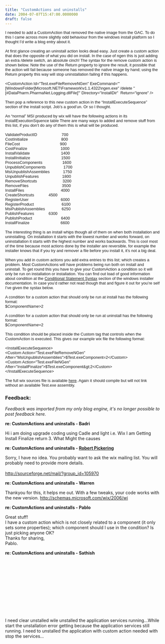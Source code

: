 ```yaml
---
title: "CustomActions and uninstalls"
date: 2004-07-07T15:47:00.0000000
draft: false
---
```


<FONT size=2><FONT face=Arial>
<P class=MsoNormal style="MARGIN: 0in 0in 0pt"><FONT face=Arial size=2>I needed to add a CustomAction that removed the native image from the GAC. To do this I came across more slightly odd behaviour from the windows install platform so I thought I&#8217;d write a blog entry about it.</FONT></P>
<P class=MsoNormal style="MARGIN: 0in 0in 0pt"><?xml:namespace prefix = o ns = "urn:schemas-microsoft-com:office:office" /><o:p><FONT face=Arial size=2>&nbsp;</FONT></o:p></P>
<P class=MsoNormal style="MARGIN: 0in 0in 0pt"><FONT face=Arial size=2>At first glance creating an uninstall action looks dead easy. Just create a custom action that does the opposite of what you did on install. In the case of ngen this is just adding an extra /delete switch, an absolute cinch! The syntax for the remove custom action is shown below. Note the use of the Return property to ignore the result, it possible that the action will fail because someone has removed the native image by hand; using the Return property this way will stop uninstallation failing if this happens.</FONT></P>
<P class=MsoNormal style="MARGIN: 0in 0in 0pt"><o:p><FONT face=Arial size=2>&nbsp;</FONT></o:p></P>
<P class=MsoNormal style="MARGIN: 0in 0in 0pt"><FONT face=Arial size=2>&lt;CustomAction Id="Test.exeFileRemoveNGen" ExeCommand='"[WindowsFolder]Microsoft.NET\Framework\v1.1.4322\ngen.exe" /delete "[#DataPharm.PharmaNet.Logging.dllFile]"' Directory="InstallDir"<SPAN style="mso-spacerun: yes">&nbsp; </SPAN>Return="ignore" /&gt;</FONT></P>
<P class=MsoNormal style="MARGIN: 0in 0in 0pt"><o:p><FONT face=Arial size=2>&nbsp;</FONT></o:p></P>
<P class=MsoNormal style="MARGIN: 0in 0in 0pt"><FONT face=Arial size=2>Then pop a reference to this new custom action in the &#8220;InstallExecuteSequence&#8221; section of the install script. Job&#8217;s a good&#8217;un. Or so I thought.</FONT></P>
<P class=MsoNormal style="MARGIN: 0in 0in 0pt"><o:p><FONT face=Arial size=2>&nbsp;</FONT></o:p></P>
<P class=MsoNormal style="MARGIN: 0in 0in 0pt"><FONT face=Arial size=2>An &#8220;normal&#8221; MSI produced by wix will have the following actions in its InstallExecutionSquence table There are many ways to added and remove stuff from this list, if you don&#8217;t do any of them this is what will be produced.</FONT></P>
<P class=MsoNormal style="MARGIN: 0in 0in 0pt"><o:p><FONT face=Arial size=2>&nbsp;</FONT></o:p></P>
<P class=MsoNormal style="MARGIN: 0in 0in 0pt"><FONT size=2><FONT face=Arial>ValidateProductID<SPAN style="mso-tab-count: 2">&nbsp;&nbsp;&nbsp;&nbsp;&nbsp;&nbsp;&nbsp;&nbsp;&nbsp;&nbsp;&nbsp;&nbsp;&nbsp;&nbsp;&nbsp;&nbsp;&nbsp;&nbsp;&nbsp;&nbsp;&nbsp; </SPAN>700<o:p></o:p></FONT></FONT></P>
<P class=MsoNormal style="MARGIN: 0in 0in 0pt"><FONT size=2><FONT face=Arial>CostInitialize<SPAN style="mso-tab-count: 3">&nbsp;&nbsp;&nbsp;&nbsp;&nbsp;&nbsp;&nbsp;&nbsp;&nbsp;&nbsp;&nbsp;&nbsp;&nbsp;&nbsp;&nbsp;&nbsp;&nbsp;&nbsp;&nbsp;&nbsp;&nbsp;&nbsp;&nbsp;&nbsp;&nbsp;&nbsp;&nbsp;&nbsp;&nbsp; </SPAN>800<o:p></o:p></FONT></FONT></P>
<P class=MsoNormal style="MARGIN: 0in 0in 0pt"><FONT size=2><FONT face=Arial>FileCost<SPAN style="mso-tab-count: 3">&nbsp;&nbsp;&nbsp;&nbsp;&nbsp;&nbsp;&nbsp;&nbsp;&nbsp;&nbsp;&nbsp;&nbsp;&nbsp;&nbsp;&nbsp;&nbsp;&nbsp;&nbsp;&nbsp;&nbsp;&nbsp;&nbsp;&nbsp;&nbsp;&nbsp;&nbsp;&nbsp;&nbsp;&nbsp;&nbsp;&nbsp;&nbsp;&nbsp;&nbsp;&nbsp; </SPAN>900<o:p></o:p></FONT></FONT></P>
<P class=MsoNormal style="MARGIN: 0in 0in 0pt"><FONT size=2><FONT face=Arial>CostFinalize<SPAN style="mso-tab-count: 3">&nbsp;&nbsp;&nbsp;&nbsp;&nbsp;&nbsp;&nbsp;&nbsp;&nbsp;&nbsp;&nbsp;&nbsp;&nbsp;&nbsp;&nbsp;&nbsp;&nbsp;&nbsp;&nbsp;&nbsp;&nbsp;&nbsp;&nbsp;&nbsp;&nbsp;&nbsp;&nbsp;&nbsp;&nbsp; </SPAN>1000<o:p></o:p></FONT></FONT></P>
<P class=MsoNormal style="MARGIN: 0in 0in 0pt"><FONT size=2><FONT face=Arial>InstallValidate<SPAN style="mso-tab-count: 3">&nbsp;&nbsp;&nbsp;&nbsp;&nbsp;&nbsp;&nbsp;&nbsp;&nbsp;&nbsp;&nbsp;&nbsp;&nbsp;&nbsp;&nbsp;&nbsp;&nbsp;&nbsp;&nbsp;&nbsp;&nbsp;&nbsp;&nbsp;&nbsp;&nbsp;&nbsp;&nbsp; </SPAN>1400<o:p></o:p></FONT></FONT></P>
<P class=MsoNormal style="MARGIN: 0in 0in 0pt"><FONT size=2><FONT face=Arial>InstallInitialize<SPAN style="mso-tab-count: 3">&nbsp;&nbsp;&nbsp;&nbsp;&nbsp;&nbsp;&nbsp;&nbsp;&nbsp;&nbsp;&nbsp;&nbsp;&nbsp;&nbsp;&nbsp;&nbsp;&nbsp;&nbsp;&nbsp;&nbsp;&nbsp;&nbsp;&nbsp;&nbsp;&nbsp;&nbsp;&nbsp; </SPAN>1500<o:p></o:p></FONT></FONT></P>
<P class=MsoNormal style="MARGIN: 0in 0in 0pt"><FONT size=2><FONT face=Arial>ProcessComponents<SPAN style="mso-tab-count: 2">&nbsp;&nbsp;&nbsp;&nbsp;&nbsp;&nbsp;&nbsp;&nbsp;&nbsp;&nbsp;&nbsp;&nbsp;&nbsp;&nbsp;&nbsp;&nbsp;&nbsp; </SPAN>1600<o:p></o:p></FONT></FONT></P>
<P class=MsoNormal style="MARGIN: 0in 0in 0pt"><FONT size=2><FONT face=Arial>UnpublishComponents<SPAN style="mso-tab-count: 2">&nbsp;&nbsp;&nbsp;&nbsp;&nbsp;&nbsp;&nbsp;&nbsp;&nbsp;&nbsp;&nbsp;&nbsp;&nbsp;&nbsp;&nbsp; </SPAN>1700<o:p></o:p></FONT></FONT></P>
<P class=MsoNormal style="MARGIN: 0in 0in 0pt"><FONT size=2><FONT face=Arial>MsiUnpublishAssemblies<SPAN style="mso-tab-count: 1">&nbsp;&nbsp;&nbsp;&nbsp;&nbsp;&nbsp;&nbsp;&nbsp;&nbsp;&nbsp;&nbsp; </SPAN>1750<o:p></o:p></FONT></FONT></P>
<P class=MsoNormal style="MARGIN: 0in 0in 0pt"><FONT size=2><FONT face=Arial>UnpublishFeatures<SPAN style="mso-tab-count: 1">&nbsp;&nbsp;&nbsp;&nbsp;&nbsp;&nbsp;&nbsp;&nbsp; </SPAN><SPAN style="mso-tab-count: 1">&nbsp;&nbsp;&nbsp;&nbsp;&nbsp;&nbsp;&nbsp;&nbsp;&nbsp;&nbsp;&nbsp; </SPAN>1800<o:p></o:p></FONT></FONT></P>
<P class=MsoNormal style="MARGIN: 0in 0in 0pt"><FONT size=2><FONT face=Arial>RemoveShortcuts<SPAN style="mso-tab-count: 1">&nbsp;&nbsp;&nbsp;&nbsp;&nbsp;&nbsp;&nbsp;&nbsp;&nbsp;&nbsp; </SPAN><SPAN style="mso-tab-count: 1">&nbsp;&nbsp;&nbsp;&nbsp;&nbsp;&nbsp;&nbsp;&nbsp;&nbsp;&nbsp;&nbsp; </SPAN>3200<o:p></o:p></FONT></FONT></P>
<P class=MsoNormal style="MARGIN: 0in 0in 0pt"><FONT size=2><FONT face=Arial>RemoveFiles<SPAN style="mso-tab-count: 2">&nbsp;&nbsp;&nbsp;&nbsp;&nbsp;&nbsp;&nbsp;&nbsp;&nbsp;&nbsp;&nbsp;&nbsp;&nbsp;&nbsp;&nbsp;&nbsp;&nbsp; </SPAN><SPAN style="mso-tab-count: 1">&nbsp;&nbsp;&nbsp;&nbsp;&nbsp;&nbsp;&nbsp;&nbsp;&nbsp;&nbsp;&nbsp; </SPAN>3500<o:p></o:p></FONT></FONT></P>
<P class=MsoNormal style="MARGIN: 0in 0in 0pt"><FONT size=2><FONT face=Arial>InstallFiles<SPAN style="mso-tab-count: 2">&nbsp;&nbsp;&nbsp;&nbsp;&nbsp;&nbsp;&nbsp;&nbsp;&nbsp;&nbsp;&nbsp;&nbsp;&nbsp;&nbsp;&nbsp;&nbsp;&nbsp;&nbsp;&nbsp;&nbsp; </SPAN><SPAN style="mso-tab-count: 1">&nbsp;&nbsp;&nbsp;&nbsp;&nbsp;&nbsp;&nbsp;&nbsp;&nbsp;&nbsp;&nbsp; </SPAN>4000<o:p></o:p></FONT></FONT></P>
<P class=MsoNormal style="MARGIN: 0in 0in 0pt"><FONT size=2><FONT face=Arial>CreateShortcuts<SPAN style="mso-tab-count: 1"> </SPAN><SPAN style="mso-tab-count: 1">&nbsp;&nbsp;&nbsp;&nbsp;&nbsp;&nbsp;&nbsp;&nbsp;&nbsp;&nbsp;&nbsp; </SPAN>4500<o:p></o:p></FONT></FONT></P>
<P class=MsoNormal style="MARGIN: 0in 0in 0pt"><FONT size=2><FONT face=Arial>RegisterUser<SPAN style="mso-tab-count: 2">&nbsp;&nbsp;&nbsp;&nbsp;&nbsp;&nbsp;&nbsp;&nbsp;&nbsp;&nbsp;&nbsp;&nbsp;&nbsp;&nbsp;&nbsp;&nbsp; </SPAN><SPAN style="mso-tab-count: 1">&nbsp;&nbsp;&nbsp;&nbsp;&nbsp;&nbsp;&nbsp;&nbsp;&nbsp;&nbsp;&nbsp; </SPAN>6000<o:p></o:p></FONT></FONT></P>
<P class=MsoNormal style="MARGIN: 0in 0in 0pt"><FONT size=2><FONT face=Arial>RegisterProduct<SPAN style="mso-tab-count: 2">&nbsp;&nbsp;&nbsp;&nbsp;&nbsp;&nbsp;&nbsp;&nbsp;&nbsp;&nbsp;&nbsp;&nbsp; </SPAN><SPAN style="mso-tab-count: 1">&nbsp;&nbsp;&nbsp;&nbsp;&nbsp;&nbsp;&nbsp;&nbsp;&nbsp;&nbsp;&nbsp; </SPAN>6100<o:p></o:p></FONT></FONT></P>
<P class=MsoNormal style="MARGIN: 0in 0in 0pt"><FONT size=2><FONT face=Arial>MsiPublishAssemblies<SPAN style="mso-tab-count: 1">&nbsp;&nbsp; </SPAN><SPAN style="mso-tab-count: 1">&nbsp;&nbsp;&nbsp;&nbsp;&nbsp;&nbsp;&nbsp;&nbsp;&nbsp;&nbsp;&nbsp; </SPAN>6250<o:p></o:p></FONT></FONT></P>
<P class=MsoNormal style="MARGIN: 0in 0in 0pt"><FONT size=2><FONT face=Arial>PublishFeatures<SPAN style="mso-tab-count: 1"> </SPAN><SPAN style="mso-tab-count: 1">&nbsp;&nbsp;&nbsp;&nbsp;&nbsp;&nbsp;&nbsp;&nbsp;&nbsp;&nbsp;&nbsp; </SPAN>6300<o:p></o:p></FONT></FONT></P>
<P class=MsoNormal style="MARGIN: 0in 0in 0pt"><FONT size=2><FONT face=Arial>PublishProduct<SPAN style="mso-tab-count: 2">&nbsp;&nbsp;&nbsp;&nbsp;&nbsp;&nbsp;&nbsp;&nbsp;&nbsp;&nbsp;&nbsp;&nbsp;&nbsp; </SPAN><SPAN style="mso-tab-count: 1">&nbsp;&nbsp;&nbsp;&nbsp;&nbsp;&nbsp;&nbsp;&nbsp;&nbsp;&nbsp;&nbsp; </SPAN>6400<o:p></o:p></FONT></FONT></P>
<P class=MsoNormal style="MARGIN: 0in 0in 0pt"><FONT face=Arial size=2>InstallFinalize<SPAN style="mso-tab-count: 2">&nbsp;&nbsp;&nbsp;&nbsp;&nbsp;&nbsp;&nbsp;&nbsp;&nbsp;&nbsp;&nbsp;&nbsp;&nbsp;&nbsp;&nbsp; </SPAN><SPAN style="mso-tab-count: 1">&nbsp;&nbsp;&nbsp;&nbsp;&nbsp;&nbsp;&nbsp;&nbsp;&nbsp;&nbsp;&nbsp; </SPAN>6600 </FONT></P>
<P class=MsoNormal style="MARGIN: 0in 0in 0pt"><o:p><FONT face=Arial size=2>&nbsp;</FONT></o:p></P>
<P class=MsoNormal style="MARGIN: 0in 0in 0pt"><FONT face=Arial size=2>The interesting thing is an install whips though all of them on when both installation and uninstalling. On installation it starts with the lowest number and works forward, on uninstallation it starts with the highest number and works backwards. This is cool most of the time because most actions done by the installer are reversible, for example the installer knows that if you try and remover a file before you install it, it&#8217;s not a big deal.</FONT></P>
<P class=MsoNormal style="MARGIN: 0in 0in 0pt"><o:p><FONT face=Arial size=2>&nbsp;</FONT></o:p></P>
<P class=MsoNormal style="MARGIN: 0in 0in 0pt"><FONT face=Arial size=2>When you add in custom actions you add extra entries to this list; which creates a problem. Most CustomActions will have problems being run both on install and uninstall. To get round this you have to give your CustomAction a condition so it will only be run on installation or installation. You can find out load of good information about condition at the <A href="http://msdn.microsoft.com/library/default.asp?url=/library/en-us/msi/setup/conditional_statement_syntax.asp">Conditional Statement Syntax</A></FONT><FONT face=Arial size=2> section of the windows installer documentation. In case you&#8217;d rather not read though that and figure it out for you&#8217;re self I&#8217;ve given the systax below.</FONT></P>
<P class=MsoNormal style="MARGIN: 0in 0in 0pt"><o:p><FONT face=Arial size=2>&nbsp;</FONT></o:p></P>
<P class=MsoNormal style="MARGIN: 0in 0in 0pt"><FONT face=Arial size=2>A condition for a custom action that should only be run at install has the following format:</FONT></P>
<P class=MsoNormal style="MARGIN: 0in 0in 0pt"><FONT size=2><FONT face=Arial>$<I style="mso-bidi-font-style: normal">ComponentName</I>&gt;2<o:p></o:p></FONT></FONT></P>
<P class=MsoNormal style="MARGIN: 0in 0in 0pt"><o:p><FONT face=Arial size=2>&nbsp;</FONT></o:p></P>
<P class=MsoNormal style="MARGIN: 0in 0in 0pt"><FONT face=Arial size=2>A condition for a custom action that should only be run at uninstall has the following format:</FONT></P>
<P class=MsoNormal style="MARGIN: 0in 0in 0pt"><FONT size=2><FONT face=Arial>$<I style="mso-bidi-font-style: normal">ComponentName</I>=2<o:p></o:p></FONT></FONT></P>
<P class=MsoNormal style="MARGIN: 0in 0in 0pt"><o:p><FONT face=Arial size=2>&nbsp;</FONT></o:p></P>
<P class=MsoNormal style="MARGIN: 0in 0in 0pt"><FONT face=Arial size=2>This condition should be placed inside the Custom tag that controls when the CustomAction is executed. This gives our example wix file the following format:</FONT></P>
<P class=MsoNormal style="MARGIN: 0in 0in 0pt"><o:p><FONT face=Arial size=2>&nbsp;</FONT></o:p></P>
<P class=MsoNormal style="MARGIN: 0in 0in 0pt"><FONT size=2><FONT face=Arial>&lt;InstallExecuteSequence&gt;<o:p></o:p></FONT></FONT></P>
<P class=MsoNormal style="MARGIN: 0in 0in 0pt"><FONT size=2><FONT face=Arial>&lt;Custom Action="Test.exeFileRemoveNGen" After="MsiUnpublishAssemblies"&gt;$Test.exeComponent=2&lt;/Custom&gt;<o:p></o:p></FONT></FONT></P>
<P class=MsoNormal style="MARGIN: 0in 0in 0pt"><FONT size=2><FONT face=Arial>&lt;Custom Action="Test.exeFileNGen" After="InstallFinalize"&gt;$Test.exeComponent&amp;gt;2&lt;/Custom&gt;<o:p></o:p></FONT></FONT></P>
<P class=MsoNormal style="MARGIN: 0in 0in 0pt"><FONT size=2><FONT face=Arial>&lt;/InstallExecuteSequence&gt;<o:p></o:p></FONT></FONT></P>
<P class=MsoNormal style="MARGIN: 0in 0in 0pt"><o:p><FONT face=Arial size=2>&nbsp;</FONT></o:p></P>
<P class=MsoNormal style="MARGIN: 0in 0in 0pt"><FONT face=Arial size=2>The full wix sources file is available <A href="http://www.strangelights.com/download.aspx?url=/blog/downloads/ngentypeuninstall.zip">here</A>. Again it should compile but will not link without an available Test.exe assembly.</FONT></P></FONT></FONT>

### Feedback:

*Feedback was imported from my only blog engine, it's no longer possible to post feedback here.*

**re: CustomActions and uninstalls - Badri**

Hi i am doing upgrade coding using Cadle and light i.e. Wix I am Getting Install Finalize return 3. What Might the causes

**re: CustomActions and uninstalls - [Robert Pickering](http://strangelights.com/blog/)**

Sorry, I have no idea. You probably want to ask the wix mailing list. You will probably need to provide more details.<br><br><a target="_new" href="http://sourceforge.net/mail/?group_id=105970">http://sourceforge.net/mail/?group_id=105970</a>

**re: CustomActions and uninstalls - Warren**

Thankyou for this, it helps me out. With a few tweaks, your code works with the new version. http://schemas.microsoft.com/wix/2006/wi

**re: CustomActions and uninstalls - Pablo**

Great stuff!<br />I have a custom action which is not closely related to a component (it only sets some properties); which component should I use in the condition? Is just picking anyone OK?<br />Thanks for sharing, <br />Pablo.

**re: CustomActions and uninstalls - Sathish**

<br /><br /><br /><br /><br /><br /><br /><br /><br /><br /><br />I need clear unstalled wile unstalled the application services running...While start the unstallation error getting because the application services still running. I need to unstalled the application with custom action needed with stop the services...<br />

